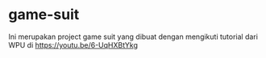 # game-suit

Ini merupakan project game suit yang dibuat dengan mengikuti tutorial dari WPU di https://youtu.be/6-UqHXBtYkg
